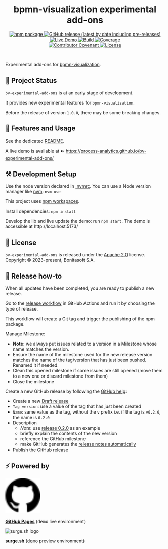 <h1 align="center">bpmn-visualization experimental add-ons</h1>
<div align="center">
    <p align="center"> 
        <a href="https://npmjs.org/package/@process-analytics/bv-experimental-add-ons">
          <img alt="npm package" src="https://img.shields.io/npm/v/@process-analytics/bv-experimental-add-ons.svg?color=orange"> 
        </a> 
        <a href="https://github.com/process-analytics/bv-experimental-add-ons/releases">
          <img alt="GitHub release (latest by date including pre-releases)" src="https://img.shields.io/github/v/release/process-analytics/bv-experimental-add-ons?label=changelog&include_prereleases"> 
        </a> 
        <a href="https://process-analytics.github.io/bv-experimental-add-ons/">
          <img alt="Live Demo" src="https://img.shields.io/badge/demo-online-blueviolet.svg"> 
        </a> 
        <a href="https://github.com/process-analytics/bv-experimental-add-ons/actions">
          <img alt="Build" src="https://github.com/process-analytics/bv-experimental-add-ons/workflows/Build/badge.svg"> 
        </a>
        <a href="https://sonarcloud.io/project/overview?id=process-analytics_bv-experimental-add-ons">
          <img alt="Coverage" src="https://sonarcloud.io/api/project_badges/measure?project=process-analytics_bv-experimental-add-ons&metric=code_smells">
        </a>
        <br>
        <a href=https://github.com/process-analytics/.github/blob/main/CODE_OF_CONDUCT.md">
          <img alt="Contributor Covenant" src="https://img.shields.io/badge/Contributor%20Covenant-v2.0%20adopted-ff69b4.svg"> 
        </a> 
        <a href="LICENSE">
          <img alt="License" src="https://img.shields.io/github/license/process-analytics/bv-experimental-add-ons?color=blue"> 
        </a>
    </p>
</div>  
<br>

Experimental add-ons for [bpmn-visualization](https://github.com/process-analytics/bpmn-visualization-js).


## 🔆 Project Status

`bv-experimental-add-ons` is at an early stage of development.

It provides new experimental features for `bpmn-visualization`.

Before the release of version `1.0.0`, there may be some breaking changes.
<!--
We avoid these as much as possible, and carefully document them in the release notes.
As far as possible, we maintain compatibility for some minor versions.
-->


## 🎨 Features and Usage

See the dedicated [README](packages/addons/README.md).

A live demo is available at ⏩ https://process-analytics.github.io/bv-experimental-add-ons/


## ⚒️ Development Setup

Use the node version declared in [.nvmrc](.nvmrc). You can use a Node version manager like [nvm](https://github.com/nvm-sh/nvm): `nvm use`

This project uses [npm workspaces](https://docs.npmjs.com/cli/v9/using-npm/workspaces).

Install dependencies: `npm install`

Develop the lib and live update the demo: run `npm start`. The demo is accessible at http://localhost:5173/


## 📃 License

`bv-experimental-add-ons` is released under the [Apache 2.0](LICENSE) license.  
Copyright &copy; 2023-present, Bonitasoft S.A.


## 🚀 Release how-to

When all updates have been completed, you are ready to publish a new release.

Go to the [release workflow](https://github.com/process-analytics/bv-experimental-add-ons/actions/workflows/release.yml) in GitHub Actions and run it by choosing the type of release.

This workflow will create a Git tag and trigger the publishing of the npm package.

Manage Milestone:
- **Note:** we always put issues related to a version in a Milestone whose name matches the version.
- Ensure the name of the milestone used for the new release version matches the name of the tag/version that has just been pushed. Renamed it if needed.
- Clean this opened milestone if some issues are still opened (move them to a new one or discard milestone from them)
- Close the milestone

Create a new GitHub release by following the [GitHub help](https://help.github.com/en/github/administering-a-repository/managing-releases-in-a-repository#creating-a-release):
- Create a new [Draft release](https://github.com/process-analytics/bv-experimental-add-ons/releases/new)
- `Tag version`: use a value of the tag that has just been created
- `Name`: same value as the tag, without the `v` prefix i.e. if the tag is `v0.2.0`, the name is `0.2.0`
- Description
    - _Note_: use [release 0.2.0](https://github.com/process-analytics/bv-experimental-add-ons/releases/tag/v0.2.0) as an example
    - briefly explain the contents of the new version
    - reference the GitHub milestone
    - make GitHub generates the [release notes automatically](https://docs.github.com/en/repositories/releasing-projects-on-github/automatically-generated-release-notes)
- Publish the GitHub release


## ⚡ Powered by

<img src="packages/demo/public/assets/github-logo.svg" alt="GitHub logo" title="GitHub Pages" width="110"/>

**[GitHub Pages](https://pages.github.com/)** (<kbd>demo</kbd> live environment)

<img src="https://surge.sh/images/logos/svg/surge-logo.svg" alt="surge.sh logo" title="surge.sh" width="110"/>

**[surge.sh](https://surge.sh)** (<kbd>demo</kbd> preview environment)
